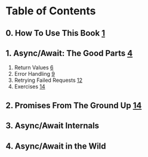 # Table of Contents

## 0. How To Use This Book [1](#page=2)

## 1. Async/Await: The Good Parts [4](#page=5)

1. Return Values [6](#page=7)
2. Error Handling [9](#page=10)
3. Retrying Failed Requests [12](#page=13)
4. Exercises [14](#page=15)

## 2. Promises From The Ground Up [14](#page=15)

## 3. Async/Await Internals

## 4. Async/Await in the Wild

